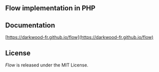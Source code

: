 ## Flow implementation in PHP

## Documentation

[https://darkwood-fr.github.io/flow](https://darkwood-fr.github.io/flow)

## License

_Flow_ is released under the MIT License.
